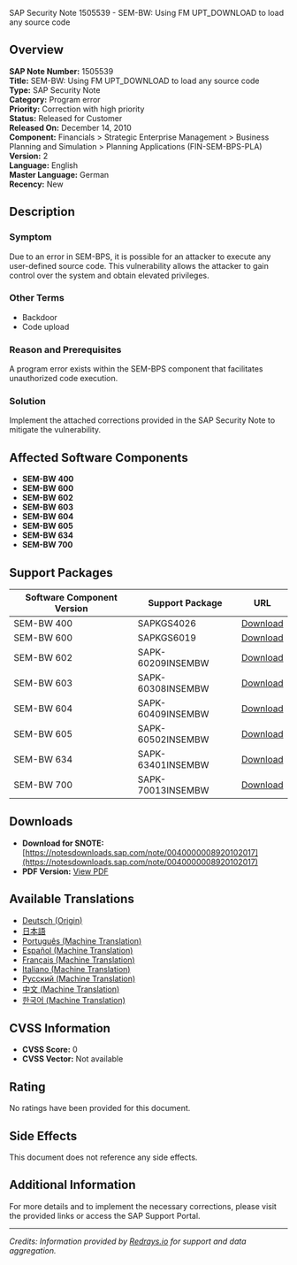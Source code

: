 SAP Security Note 1505539 - SEM-BW: Using FM UPT_DOWNLOAD to load any source code

## Overview

**SAP Note Number:** 1505539  
**Title:** SEM-BW: Using FM UPT_DOWNLOAD to load any source code  
**Type:** SAP Security Note  
**Category:** Program error  
**Priority:** Correction with high priority  
**Status:** Released for Customer  
**Released On:** December 14, 2010  
**Component:** Financials > Strategic Enterprise Management > Business Planning and Simulation > Planning Applications (FIN-SEM-BPS-PLA)  
**Version:** 2  
**Language:** English  
**Master Language:** German  
**Recency:** New

## Description

### Symptom
Due to an error in SEM-BPS, it is possible for an attacker to execute any user-defined source code. This vulnerability allows the attacker to gain control over the system and obtain elevated privileges.

### Other Terms
- Backdoor
- Code upload

### Reason and Prerequisites
A program error exists within the SEM-BPS component that facilitates unauthorized code execution.

### Solution
Implement the attached corrections provided in the SAP Security Note to mitigate the vulnerability.

## Affected Software Components

- **SEM-BW 400**
- **SEM-BW 600**
- **SEM-BW 602**
- **SEM-BW 603**
- **SEM-BW 604**
- **SEM-BW 605**
- **SEM-BW 634**
- **SEM-BW 700**

## Support Packages

| Software Component Version | Support Package | URL |
|----------------------------|-----------------|-----|
| SEM-BW 400                 | SAPKGS4026      | [Download](https://me.sap.com/supportpackage/SAPKGS4026) |
| SEM-BW 600                 | SAPKGS6019      | [Download](https://me.sap.com/supportpackage/SAPKGS6019) |
| SEM-BW 602                 | SAPK-60209INSEMBW | [Download](https://me.sap.com/supportpackage/SAPK-60209INSEMBW) |
| SEM-BW 603                 | SAPK-60308INSEMBW | [Download](https://me.sap.com/supportpackage/SAPK-60308INSEMBW) |
| SEM-BW 604                 | SAPK-60409INSEMBW | [Download](https://me.sap.com/supportpackage/SAPK-60409INSEMBW) |
| SEM-BW 605                 | SAPK-60502INSEMBW | [Download](https://me.sap.com/supportpackage/SAPK-60502INSEMBW) |
| SEM-BW 634                 | SAPK-63401INSEMBW | [Download](https://me.sap.com/supportpackage/SAPK-63401INSEMBW) |
| SEM-BW 700                 | SAPK-70013INSEMBW | [Download](https://me.sap.com/supportpackage/SAPK-70013INSEMBW) |

## Downloads

- **Download for SNOTE:** [https://notesdownloads.sap.com/note/0040000008920102017](https://notesdownloads.sap.com/note/0040000008920102017)
- **PDF Version:** [View PDF](https://userapps.support.sap.com/sap/support/sfm/notes/print/0001505539?language=en-US&token=F0816818BFC8F120A6F9E574B8C49D25)

## Available Translations

- [Deutsch (Origin)](https://me.sap.com/notes/0001505539/D)
- [日本語](https://me.sap.com/notes/0001505539/J)
- [Português (Machine Translation)](https://me.sap.com/notes/0001505539/P)
- [Español (Machine Translation)](https://me.sap.com/notes/0001505539/S)
- [Français (Machine Translation)](https://me.sap.com/notes/0001505539/F)
- [Italiano (Machine Translation)](https://me.sap.com/notes/0001505539/I)
- [Русский (Machine Translation)](https://me.sap.com/notes/0001505539/R)
- [中文 (Machine Translation)](https://me.sap.com/notes/0001505539/1)
- [한국어 (Machine Translation)](https://me.sap.com/notes/0001505539/3)

## CVSS Information

- **CVSS Score:** 0  
- **CVSS Vector:** Not available

## Rating

No ratings have been provided for this document.

## Side Effects

This document does not reference any side effects.

## Additional Information

For more details and to implement the necessary corrections, please visit the provided links or access the SAP Support Portal.

---

*Credits: Information provided by [Redrays.io](https://redrays.io) for support and data aggregation.*
